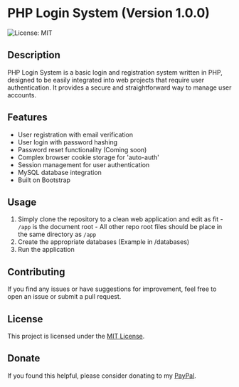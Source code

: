 # PHP Login System (Version 1.0.0)

![License: MIT](https://img.shields.io/badge/License-MIT-yellow.svg)

## Description

PHP Login System is a basic login and registration system written in PHP, designed to be easily integrated into web projects that require user authentication. It provides a secure and straightforward way to manage user accounts.

## Features

- User registration with email verification
- User login with password hashing
- Password reset functionality (Coming soon)
- Complex browser cookie storage for 'auto-auth'
- Session management for user authentication
- MySQL database integration
- Built on Bootstrap

## Usage

 1. Simply clone the repository to a clean web application and edit as fit
         - `/app` is the document root
         - All other repo root files should be place in the same directory as `/app`
 2. Create the appropriate databases (Example in /databases)
 3. Run the application

## Contributing

If you find any issues or have suggestions for improvement, feel free to open an issue or submit a pull request.

## License

This project is licensed under the [MIT License](LICENSE).

## Donate

If you found this helpful, please consider donating to my [PayPal](https://paypal.me/kn0t5).
